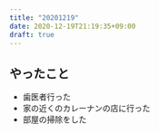 ```yaml
---
title: "20201219"
date: 2020-12-19T21:19:35+09:00
draft: true
---
```


## やったこと
* 歯医者行った
* 家の近くのカレーナンの店に行った
* 部屋の掃除をした
